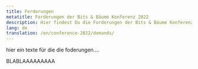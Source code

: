 ```yaml
---
title: Forderungen
metatitle: Forderungen der Bits & Bäume Konferenz 2022
description: Hier findest Du die Forderungen der Bits & Bäume Konferenz 2022
lang: de
translation: /en/conference-2022/demands/
---
```

hier ein texte für die die foderungen....

BLABLAAAAAAAAA